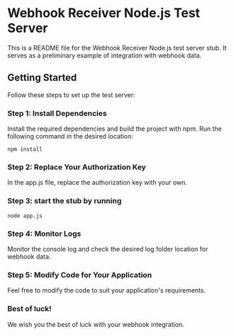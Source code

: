 # Webhook Receiver Node.js Test Server

This is a README file for the Webhook Receiver Node.js test server stub. It serves as a preliminary example of integration with webhook data.

## Getting Started

Follow these steps to set up the test server:

### Step 1: Install Dependencies

Install the required dependencies and build the project with npm. Run the following command in the desired location:

    npm install

### Step 2: Replace Your Authorization Key

In the app.js file, replace the authorization key with your own.

### Step 3: start the stub by running 

    node app.js

### Step 4: Monitor Logs

Monitor the console log and check the desired log folder location for webhook data.

### Step 5: Modify Code for Your Application

Feel free to modify the code to suit your application's requirements.


### Best of luck!

We wish you the best of luck with your webhook integration.
